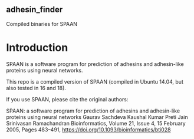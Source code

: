 ## adhesin_finder
Compiled binaries for SPAAN 

# Introduction

SPAAN is a software program for prediction of adhesins and adhesin-like proteins using neural networks.

This repo is a compiled version of SPAAN (compiled in Ubuntu 14.04, but also tested in 16 and 18). 

If you use SPAAN, please cite the original authors:

SPAAN: a software program for prediction of adhesins and adhesin-like proteins using neural networks 
Gaurav Sachdeva  Kaushal Kumar  Preti Jain  Srinivasan Ramachandran
Bioinformatics, Volume 21, Issue 4, 15 February 2005, Pages 483–491, https://doi.org/10.1093/bioinformatics/bti028
